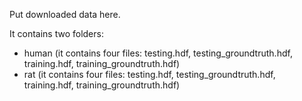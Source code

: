 Put downloaded data here.

It contains two folders:
- human (it contains four files: testing.hdf, testing_groundtruth.hdf, training.hdf, training_groundtruth.hdf)
- rat (it contains four files: testing.hdf, testing_groundtruth.hdf, training.hdf, training_groundtruth.hdf)

